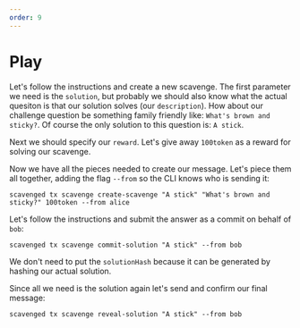 ```yaml
---
order: 9
---
```


# Play

Let's follow the instructions and create a new scavenge. The first parameter we need is the `solution`, but probably we should also know what the actual quesiton is that our solution solves (our `description`). How about our challenge question be something family friendly like: `What's brown and sticky?`. Of course the only solution to this question is: `A stick`.

Next we should specify our `reward`. Let's give away `100token` as a reward for solving our scavenge.

Now we have all the pieces needed to create our message. Let's piece them all together, adding the flag `--from` so the CLI knows who is sending it:

```
scavenged tx scavenge create-scavenge "A stick" "What's brown and sticky?" 100token --from alice
```

Let's follow the instructions and submit the answer as a commit on behalf of `bob`:

```
scavenged tx scavenge commit-solution "A stick" --from bob
```

We don't need to put the `solutionHash` because it can be generated by hashing our actual solution.

Since all we need is the solution again let's send and confirm our final message:

```
scavenged tx scavenge reveal-solution "A stick" --from bob
```